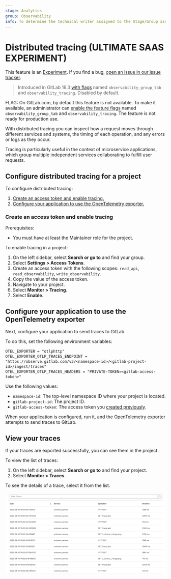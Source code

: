 ```yaml
---
stage: Analytics
group: Observability
info: To determine the technical writer assigned to the Stage/Group associated with this page, see https://about.gitlab.com/handbook/product/ux/technical-writing/#assignments
---
```


# Distributed tracing **(ULTIMATE SAAS EXPERIMENT)**

This feature is an [Experiment](../policy/experiment-beta-support.md). If you find a bug,
[open an issue in our issue tracker](https://gitlab.com/gitlab-org/opstrace/opstrace/-/issues/).

> Introduced in GitLab 16.3 [with flags](../administration/feature_flags.md) named `observability_group_tab` and `observability_tracing`. Disabled by default.

FLAG:
On GitLab.com, by default this feature is not available. To make it available,
an administrator can [enable the feature flags](../administration/feature_flags.md) named `observability_group_tab` and `observability_tracing`.
The feature is not ready for production use.

With distributed tracing you can inspect how a request moves through different services and systems,
the timing of each operation, and any errors or logs as they occur.

Tracing is particularly useful in the context of microservice applications, which group multiple independent services collaborating to fulfill user requests.

## Configure distributed tracing for a project

To configure distributed tracing:

1. [Create an access token and enable tracing.](#create-an-access-token-and-enable-tracing)
1. [Configure your application to use the OpenTelemetry exporter.](#configure-your-application-to-use-the-opentelemetry-exporter)

### Create an access token and enable tracing

Prerequisites:

- You must have at least the Maintainer role for the project.

To enable tracing in a project:

1. On the left sidebar, select **Search or go to** and find your group.
1. Select **Settings > Access Tokens**.
1. Create an access token with the following scopes: `read_api`, `read_observability`, `write_observability`.
1. Copy the value of the access token.
1. Navigate to your project.
1. Select **Monitor > Tracing**.
1. Select **Enable**.

## Configure your application to use the OpenTelemetry exporter

Next, configure your application to send traces to GitLab.

To do this, set the following environment variables:

```shell
OTEL_EXPORTER = "otlphttp"
OTEL_EXPORTER_OTLP_TRACES_ENDPOINT = "https://observe.gitlab.com/v3/<namespace-id>/<gitlab-project-id>/ingest/traces"
OTEL_EXPORTER_OTLP_TRACES_HEADERS = "PRIVATE-TOKEN=<gitlab-access-token>"
```

Use the following values:

- `namespace-id`: The top-level namespace ID where your project is located.
- `gitlab-project-id`: The project ID.
- `gitlab-access-token`: The access token you [created previously](#create-an-access-token-and-enable-tracing).

When your application is configured, run it, and the OpenTelemetry exporter attempts to send
traces to GitLab.

## View your traces

If your traces are exported successfully, you can see them in the project.

To view the list of traces:

1. On the left sidebar, select **Search or go to** and find your project.
1. Select **Monitor > Traces**.

To see the details of a trace, select it from the list.

![list of traces](img/tracing_list_v16_3.png)
